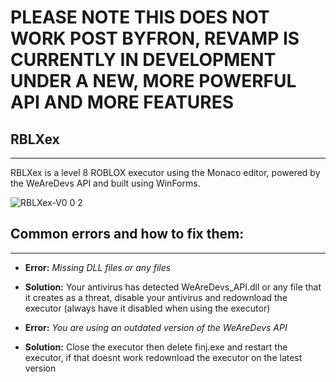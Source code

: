 # PLEASE NOTE THIS DOES NOT WORK POST BYFRON, REVAMP IS CURRENTLY IN DEVELOPMENT UNDER A NEW, MORE POWERFUL API AND MORE FEATURES

## RBLXex
----------------------------------------------

RBLXex is a level 8 ROBLOX executor using the Monaco editor, powered by the WeAreDevs API and built using WinForms.

![RBLXex-V0 0 2](https://user-images.githubusercontent.com/110287364/198851846-dbca967c-789a-4c74-a443-a6264a825870.png)

## Common errors and how to fix them:
----------------------------------------------

- **Error:** *_Missing DLL files or any files_*
- **Solution:** Your antivirus has detected WeAreDevs_API.dll or any file that it creates as a threat, disable your antivirus and redownload the executor (always have it disabled when using the executor)


- **Error:** *_You are using an outdated version of the WeAreDevs API_*
- **Solution:** Close the executor then delete finj.exe and restart the executor, if that doesnt work redownload the executor on the latest version
